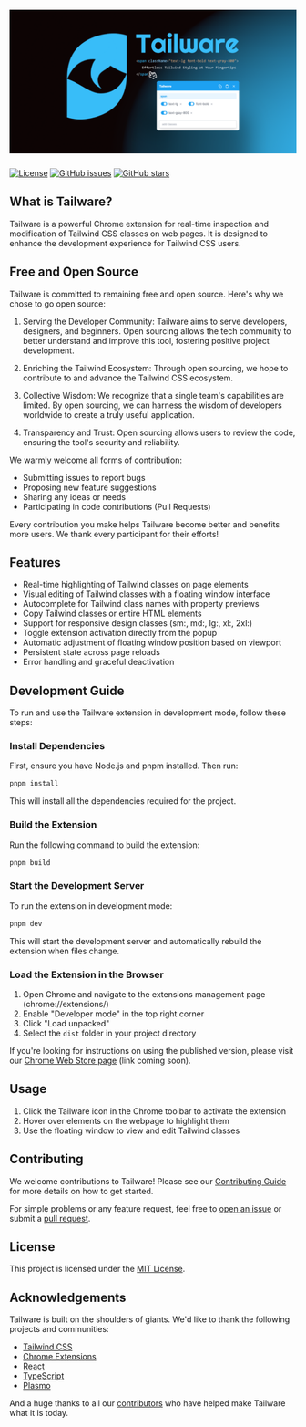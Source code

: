 # [![Tailware](public/banner.png)](https://github.com/syncinsect/tailware)

[![License](https://img.shields.io/badge/license-MIT-blue.svg)](https://github.com/syncinsect/tailware/blob/main/LICENSE) [![GitHub issues](https://img.shields.io/github/issues/syncinsect/tailware.svg)](https://github.com/syncinsect/tailware/issues) [![GitHub stars](https://img.shields.io/github/stars/syncinsect/tailware.svg)](https://github.com/syncinsect/tailware/stargazers)

<!-- [![Chrome Web Store](https://img.shields.io/chrome-web-store/v/nimelepbpejjlbmoobocpfnjhihnpked.svg)](https://chrome.google.com/webstore/detail/tailware/nimelepbpejjlbmoobocpfnjhihnpked) -->
<!-- [![Chrome Web Store](https://img.shields.io/chrome-web-store/users/nimelepbpejjlbmoobocpfnjhihnpked.svg)](https://chrome.google.com/webstore/detail/tailware/nimelepbpejjlbmoobocpfnjhihnpked) -->

## What is Tailware?

Tailware is a powerful Chrome extension for real-time inspection and modification of Tailwind CSS classes on web pages. It is designed to enhance the development experience for Tailwind CSS users.

## Free and Open Source

Tailware is committed to remaining free and open source. Here's why we chose to go open source:

1. Serving the Developer Community: Tailware aims to serve developers, designers, and beginners. Open sourcing allows the tech community to better understand and improve this tool, fostering positive project development.

2. Enriching the Tailwind Ecosystem: Through open sourcing, we hope to contribute to and advance the Tailwind CSS ecosystem.

3. Collective Wisdom: We recognize that a single team's capabilities are limited. By open sourcing, we can harness the wisdom of developers worldwide to create a truly useful application.

4. Transparency and Trust: Open sourcing allows users to review the code, ensuring the tool's security and reliability.

We warmly welcome all forms of contribution:

- Submitting issues to report bugs
- Proposing new feature suggestions
- Sharing any ideas or needs
- Participating in code contributions (Pull Requests)

Every contribution you make helps Tailware become better and benefits more users. We thank every participant for their efforts!

## Features

- Real-time highlighting of Tailwind classes on page elements
- Visual editing of Tailwind classes with a floating window interface
- Autocomplete for Tailwind class names with property previews
- Copy Tailwind classes or entire HTML elements
- Support for responsive design classes (sm:, md:, lg:, xl:, 2xl:)
- Toggle extension activation directly from the popup
- Automatic adjustment of floating window position based on viewport
- Persistent state across page reloads
- Error handling and graceful deactivation

## Development Guide

To run and use the Tailware extension in development mode, follow these steps:

### Install Dependencies

First, ensure you have Node.js and pnpm installed. Then run:

```bash
pnpm install
```

This will install all the dependencies required for the project.

### Build the Extension

Run the following command to build the extension:

```bash
pnpm build
```

### Start the Development Server

To run the extension in development mode:

```bash
pnpm dev
```

This will start the development server and automatically rebuild the extension when files change.

### Load the Extension in the Browser

1. Open Chrome and navigate to the extensions management page (chrome://extensions/)
2. Enable "Developer mode" in the top right corner
3. Click "Load unpacked"
4. Select the `dist` folder in your project directory

If you're looking for instructions on using the published version, please visit our [Chrome Web Store page](#) (link coming soon).

## Usage

1. Click the Tailware icon in the Chrome toolbar to activate the extension
2. Hover over elements on the webpage to highlight them
3. Use the floating window to view and edit Tailwind classes

<!-- ## Documentation

- **[Quick Start Guide](https://github.com/syncinsect/tailware/wiki/Quick-Start):** The best place to start learning Tailware.
- **[Examples](https://github.com/syncinsect/tailware/tree/main/examples):** A collection of examples demonstrating Tailware's features. -->

<!-- ## Community

Before contributing or participating in discussions with the community, please read our [Code of Conduct](CODE_OF_CONDUCT.md).

- **[GitHub Discussions](https://github.com/syncinsect/tailware/discussions):** The best place for questions and discussions about Tailware. -->
<!-- - **[Twitter](https://twitter.com/tailware):** Follow us for the latest news and updates. -->

## Contributing

We welcome contributions to Tailware! Please see our [Contributing Guide](CONTRIBUTING.md) for more details on how to get started.

For simple problems or any feature request, feel free to [open an issue](https://github.com/syncinsect/tailware/issues) or submit a [pull request](https://github.com/syncinsect/tailware/pulls).

<!-- For more complex changes, please open an [RFC](https://github.com/syncinsect/tailware/tree/main/rfcs) (Request for Comments) so we can discuss the proposed changes. -->

## License

This project is licensed under the [MIT License](LICENSE).

## Acknowledgements

Tailware is built on the shoulders of giants. We'd like to thank the following projects and communities:

- [Tailwind CSS](https://tailwindcss.com/)
- [Chrome Extensions](https://developer.chrome.com/docs/extensions/)
- [React](https://reactjs.org/)
- [TypeScript](https://www.typescriptlang.org/)
- [Plasmo](https://www.plasmo.com/)

And a huge thanks to all our [contributors](https://github.com/syncinsect/tailware/graphs/contributors) who have helped make Tailware what it is today.
